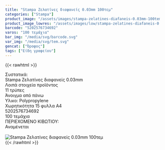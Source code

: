 ```yaml
---
title: "Stampa Ζελατίνες διαφανείς 0.03mm 100τεμ"
categories: ["Stampa"]
product_image: "/assets/images/stampa-zelatines-diafaneis-0.03mm-100tem.jpg"
product_image_lowres: "/assets/images/low/stampa-zelatines-diafaneis-0.03mm-100tem.jpg"
barcode: "5202576734692"
varos: "100 τεμάχια"
bar_img: "/media/svg/barcode.svg"
var_img: "/media/svg/tem.svg"
gencat: ["Όροφος"]
tags: ["Είδη γραφείου"]
---
```

{{< rawhtml >}}

<div class="sload700"><div class="product"><div id="sistatika">Συστατικά:</div><div class="alltext">Stampa Ζελατίνες διαφανείς 0.03mm<br></div><div id="loipa">Λοιπά στοιχεία προϊόντος</div><div class="keno"></div><div class="sdt sfwb sw100"><div class="stpin sdtc sp10 sred steee sw25 stcenter">11 τρύπες</div><div class="stpin sdtc sp10 s444 steee sw25 stcenter">Άνοιγμα από πάνω</div><div class="stpin sdtc sp10 sred steee sw25 stcenter">Υλικο: Polypropylene</div><div class="stpin sdtc sp10 s444 steee sw25 stcenter">Χωρητικότητα 15 φυλλα Α4</div></div><div class="keno"></div><style>@media only screen and (max-width:700px){.stpin{display:block;width:auto}}</style><div id="barcode"><div id="barimage1"></div><span id="bartext">5202576734692</span></div><div id="varos"><div id="temimg"></div><span id="varostext">100 τεμάχια</span></div><div id="kivotio">ΠΕΡΙΕΧΟΜΕΝΟ ΚΙΒΩΤΙΟΥ:<br>Αναμένεται</div><br><div class="pimg"><img alt="Stampa Ζελατίνες διαφανείς 0.03mm 100τεμ" title="Stampa Ζελατίνες διαφανείς 0.03mm 100τεμ" src="/assets/images/stampa-zelatines-diafaneis-0.03mm-100tem.jpg"></div></div></div>
{{< /rawhtml >}}


